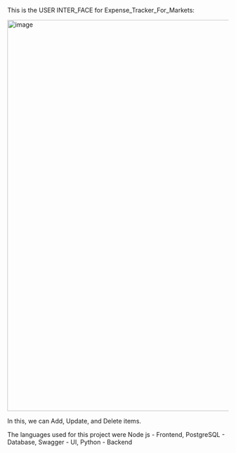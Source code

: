 This is the USER INTER_FACE for Expense_Tracker_For_Markets:

<img width="1894" height="891" alt="image" src="https://github.com/user-attachments/assets/fb59b825-0f86-4098-8049-4d1ed09173fb" />

In this, we can Add, Update, and Delete items.

The languages used for this project were 
                              Node js - Frontend,
                              PostgreSQL - Database,
                              Swagger - UI,
                              Python - Backend
